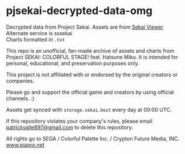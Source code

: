 # pjsekai-decrypted-data-omg
Decrypted data from Project Sekai.
Assets are from [Sekai Viewer](https://sekai.best)<br>
Alternate service is sssekai</br>
Charts formatted in ```.txt```

This repo is an unofficial, fan-made archive of assets and charts from Project SEKAI: COLORFUL STAGE! feat. Hatsune Miku. It is intended for personal, educational, and preservation purposes only.

This project is not affiliated with or endorsed by the original creators or companies.

Please go and support the official game and creators by using official channels. :)

Assets get synced with `storage.sekai.best` every day at 00:00 UTC.

If this repository violates your company's rules, please email patrickvalle897@gmail.com to delete this repository.

All rights go to SEGA / Colorful Palette Inc. / Crypton Future Media, INC. www.piapro.net

